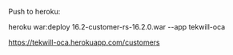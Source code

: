Push to heroku:

heroku war:deploy 16.2-customer-rs-16.2.0.war --app tekwill-oca

https://tekwill-oca.herokuapp.com/customers

